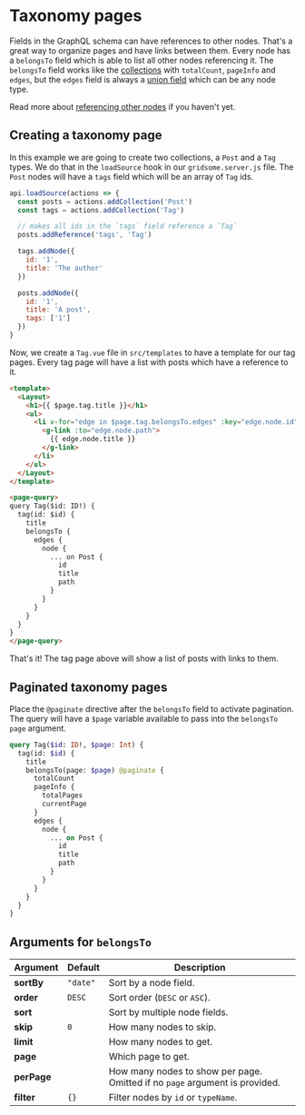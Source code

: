 # Taxonomy pages

Fields in the GraphQL schema can have references to other nodes. That's a great way to organize pages and have links between them. Every node has a `belongsTo` field which is able to list all other nodes referencing it. The `belongsTo` field works like the [collections](/docs/querying-data#querying-collections) with `totalCount`, `pageInfo` and `edges`, but the `edges` field is always a [union field](https://graphql.org/learn/schema/#union-types) which can be any node type.

Read more about [referencing other nodes](/docs/data-store-api/#referencing-other-nodes) if you haven't yet.

## Creating a taxonomy page

In this example we are going to create two collections, a `Post` and a `Tag` types. We do that in the `loadSource` hook in our `gridsome.server.js` file. The `Post` nodes will have a `tags` field which will be an array of `Tag` ids.

```js
api.loadSource(actions => {
  const posts = actions.addCollection('Post')
  const tags = actions.addCollection('Tag')

  // makes all ids in the `tags` field reference a `Tag`
  posts.addReference('tags', 'Tag')

  tags.addNode({
    id: '1',
    title: 'The author'
  })

  posts.addNode({
    id: '1',
    title: 'A post',
    tags: ['1']
  })
}
```

Now, we create a `Tag.vue` file in `src/templates` to have a template for our tag pages. Every tag page will have a list with posts which have a reference to it.

```html
<template>
  <Layout>
    <h1>{{ $page.tag.title }}</h1>
    <ul>
      <li v-for="edge in $page.tag.belongsTo.edges" :key="edge.node.id">
        <g-link :to="edge.node.path">
          {{ edge.node.title }}
        </g-link>
      </li>
    </ul>
  </Layout>
</template>

<page-query>
query Tag($id: ID!) {
  tag(id: $id) {
    title
    belongsTo {
      edges {
        node {
          ... on Post {
            id
            title
            path
          }
        }
      }
    }
  }
}
</page-query>
```

That's it! The tag page above will show a list of posts with links to them.

## Paginated taxonomy pages

Place the `@paginate` directive after the `belongsTo` field to activate pagination. The query will have a `$page` variable available to pass into the `belongsTo` `page` argument.

```graphql
query Tag($id: ID!, $page: Int) {
  tag(id: $id) {
    title
    belongsTo(page: $page) @paginate {
      totalCount
      pageInfo {
        totalPages
        currentPage
      }
      edges {
        node {
          ... on Post {
            id
            title
            path
          }
        }
      }
    }
  }
}
```

## Arguments for `belongsTo`

| Argument | Default | Description |
|----------|---------|-------------|
| **sortBy** | `"date"` | Sort by a node field.
| **order** | `DESC` | Sort order (`DESC` or `ASC`).
| **sort** | | Sort by multiple node fields.
| **skip** | `0` | How many nodes to skip.
| **limit** | | How many nodes to get.
| **page** | | Which page to get.
| **perPage** | | How many nodes to show per page. Omitted if no `page` argument is provided.
| **filter** | `{}` | Filter nodes by `id` or `typeName`.
